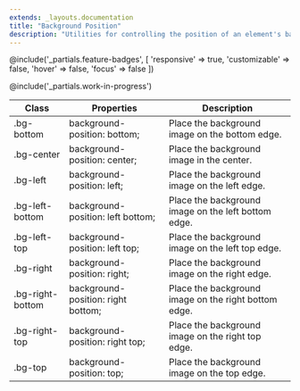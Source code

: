 ```yaml
---
extends: _layouts.documentation
title: "Background Position"
description: "Utilities for controlling the position of an element's background image."
---
```


@include('_partials.feature-badges', [
    'responsive' => true,
    'customizable' => false,
    'hover' => false,
    'focus' => false
])

@include('_partials.work-in-progress')

<div class="border-t border-grey-lighter">
    <table class="w-full text-left" style="border-collapse: collapse;">
        <thead>
          <tr>
              <th class="text-sm font-semibold text-grey-darker p-2 bg-grey-lightest">Class</th>
              <th class="text-sm font-semibold text-grey-darker p-2 bg-grey-lightest">Properties</th>
              <th class="text-sm font-semibold text-grey-darker p-2 bg-grey-lightest">Description</th>
          </tr>
        </thead>
        <tbody class="align-baseline">
            <tr>
                <td class="p-2 border-t border-smoke font-mono text-xs text-purple-dark whitespace-no-wrap">.bg-bottom</td>
                <td class="p-2 border-t border-smoke font-mono text-xs text-blue-dark whitespace-no-wrap">background-position: bottom;</td>
                <td class="p-2 border-t border-smoke text-sm text-grey-darker">Place the background image on the bottom edge.</td>
            </tr>
            <tr>
                <td class="p-2 border-t border-smoke-light font-mono text-xs text-purple-dark whitespace-no-wrap">.bg-center</td>
                <td class="p-2 border-t border-smoke-light font-mono text-xs text-blue-dark whitespace-no-wrap">background-position: center;</td>
                <td class="p-2 border-t border-smoke-light text-sm text-grey-darker">Place the background image in the center.</td>
            </tr>
            <tr>
                <td class="p-2 border-t border-smoke-light font-mono text-xs text-purple-dark whitespace-no-wrap">.bg-left</td>
                <td class="p-2 border-t border-smoke-light font-mono text-xs text-blue-dark whitespace-no-wrap">background-position: left;</td>
                <td class="p-2 border-t border-smoke-light text-sm text-grey-darker">Place the background image on the left edge.</td>
            </tr>
            <tr>
                <td class="p-2 border-t border-smoke-light font-mono text-xs text-purple-dark whitespace-no-wrap">.bg-left-bottom</td>
                <td class="p-2 border-t border-smoke-light font-mono text-xs text-blue-dark whitespace-no-wrap">background-position: left bottom;</td>
                <td class="p-2 border-t border-smoke-light text-sm text-grey-darker">Place the background image on the left bottom edge.</td>
            </tr>
            <tr>
                <td class="p-2 border-t border-smoke-light font-mono text-xs text-purple-dark whitespace-no-wrap">.bg-left-top</td>
                <td class="p-2 border-t border-smoke-light font-mono text-xs text-blue-dark whitespace-no-wrap">background-position: left top;</td>
                <td class="p-2 border-t border-smoke-light text-sm text-grey-darker">Place the background image on the left top edge.</td>
            </tr>
            <tr>
                <td class="p-2 border-t border-smoke-light font-mono text-xs text-purple-dark whitespace-no-wrap">.bg-right</td>
                <td class="p-2 border-t border-smoke-light font-mono text-xs text-blue-dark whitespace-no-wrap">background-position: right;</td>
                <td class="p-2 border-t border-smoke-light text-sm text-grey-darker">Place the background image on the right edge.</td>
            </tr>
            <tr>
                <td class="p-2 border-t border-smoke-light font-mono text-xs text-purple-dark whitespace-no-wrap">.bg-right-bottom</td>
                <td class="p-2 border-t border-smoke-light font-mono text-xs text-blue-dark whitespace-no-wrap">background-position: right bottom;</td>
                <td class="p-2 border-t border-smoke-light text-sm text-grey-darker">Place the background image on the right bottom edge.</td>
            </tr>
            <tr>
                <td class="p-2 border-t border-smoke-light font-mono text-xs text-purple-dark whitespace-no-wrap">.bg-right-top</td>
                <td class="p-2 border-t border-smoke-light font-mono text-xs text-blue-dark whitespace-no-wrap">background-position: right top;</td>
                <td class="p-2 border-t border-smoke-light text-sm text-grey-darker">Place the background image on the right top edge.</td>
            </tr>
            <tr>
                <td class="p-2 border-t border-smoke-light font-mono text-xs text-purple-dark whitespace-no-wrap">.bg-top</td>
                <td class="p-2 border-t border-smoke-light font-mono text-xs text-blue-dark whitespace-no-wrap">background-position: top;</td>
                <td class="p-2 border-t border-smoke-light text-sm text-grey-darker">Place the background image on the top edge.</td>
            </tr>
        </tbody>
    </table>
</div>
